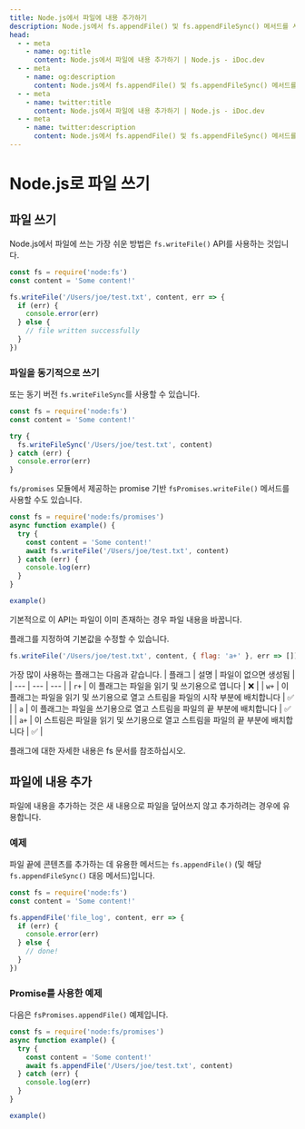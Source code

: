 ```yaml
---
title: Node.js에서 파일에 내용 추가하기
description: Node.js에서 fs.appendFile() 및 fs.appendFileSync() 메서드를 사용하여 파일에 내용을 추가하는 방법을 배웁니다. 예제와 코드 조각을 포함합니다.
head:
  - - meta
    - name: og:title
      content: Node.js에서 파일에 내용 추가하기 | Node.js - iDoc.dev
  - - meta
    - name: og:description
      content: Node.js에서 fs.appendFile() 및 fs.appendFileSync() 메서드를 사용하여 파일에 내용을 추가하는 방법을 배웁니다. 예제와 코드 조각을 포함합니다.
  - - meta
    - name: twitter:title
      content: Node.js에서 파일에 내용 추가하기 | Node.js - iDoc.dev
  - - meta
    - name: twitter:description
      content: Node.js에서 fs.appendFile() 및 fs.appendFileSync() 메서드를 사용하여 파일에 내용을 추가하는 방법을 배웁니다. 예제와 코드 조각을 포함합니다.
---
```



# Node.js로 파일 쓰기

## 파일 쓰기

Node.js에서 파일에 쓰는 가장 쉬운 방법은 `fs.writeFile()` API를 사용하는 것입니다.

```javascript
const fs = require('node:fs')
const content = 'Some content!'

fs.writeFile('/Users/joe/test.txt', content, err => {
  if (err) {
    console.error(err)
  } else {
    // file written successfully
  }
})
```

### 파일을 동기적으로 쓰기

또는 동기 버전 `fs.writeFileSync`를 사용할 수 있습니다.

```javascript
const fs = require('node:fs')
const content = 'Some content!'

try {
  fs.writeFileSync('/Users/joe/test.txt', content)
} catch (err) {
  console.error(err)
}
```

`fs/promises` 모듈에서 제공하는 promise 기반 `fsPromises.writeFile()` 메서드를 사용할 수도 있습니다.

```javascript
const fs = require('node:fs/promises')
async function example() {
  try {
    const content = 'Some content!'
    await fs.writeFile('/Users/joe/test.txt', content)
  } catch (err) {
    console.log(err)
  }
}

example()
```

기본적으로 이 API는 파일이 이미 존재하는 경우 파일 내용을 바꿉니다.

플래그를 지정하여 기본값을 수정할 수 있습니다.

```javascript
fs.writeFile('/Users/joe/test.txt', content, { flag: 'a+' }, err => [])
```

가장 많이 사용하는 플래그는 다음과 같습니다.
| 플래그 | 설명 | 파일이 없으면 생성됨 |
| --- | --- | --- |
| `r+` | 이 플래그는 파일을 읽기 및 쓰기용으로 엽니다 | :x: |
| `w+` | 이 플래그는 파일을 읽기 및 쓰기용으로 열고 스트림을 파일의 시작 부분에 배치합니다 | :white_check_mark: |
| `a` | 이 플래그는 파일을 쓰기용으로 열고 스트림을 파일의 끝 부분에 배치합니다 | :white_check_mark: |
| `a+` | 이 스트림은 파일을 읽기 및 쓰기용으로 열고 스트림을 파일의 끝 부분에 배치합니다 | :white_check_mark: |

플래그에 대한 자세한 내용은 fs 문서를 참조하십시오.

## 파일에 내용 추가

파일에 내용을 추가하는 것은 새 내용으로 파일을 덮어쓰지 않고 추가하려는 경우에 유용합니다.


### 예제

파일 끝에 콘텐츠를 추가하는 데 유용한 메서드는 `fs.appendFile()` (및 해당 `fs.appendFileSync()` 대응 메서드)입니다.

```javascript
const fs = require('node:fs')
const content = 'Some content!'

fs.appendFile('file_log', content, err => {
  if (err) {
    console.error(err)
  } else {
    // done!
  }
})
```

### Promise를 사용한 예제

다음은 `fsPromises.appendFile()` 예제입니다.

```javascript
const fs = require('node:fs/promises')
async function example() {
  try {
    const content = 'Some content!'
    await fs.appendFile('/Users/joe/test.txt', content)
  } catch (err) {
    console.log(err)
  }
}

example()
```

